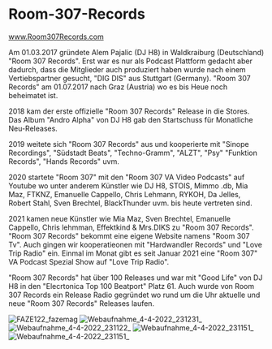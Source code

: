 # Room-307-Records
www.Room307Records.com

 

Am 01.03.2017 gründete Alem Pajalic (DJ H8) in Waldkraiburg (Deutschland) "Room 307 Records". Erst war es nur als Podcast Plattform gedacht aber dadurch, dass die Mitglieder auch produziert haben wurde nach einem Vertiebspartner gesucht, "DIG DIS" aus Stuttgart (Germany). "Room 307 Records" am 01.07.2017 nach Graz (Austria) wo es bis Heue noch beheimatet ist.

2018 kam der erste offizielle "Room 307 Records" Release in die Stores. Das Album "Andro Alpha" von DJ H8 gab den Startschuss für Monatliche Neu-Releases.

2019 weitete sich "Room 307 Records" aus und kooperierte mit "Sinope Recordings", "Südstadt Beats", "Techno-Gramm", "ALZT", "Psy" "Funktion Records", "Hands Records" uvm.

2020 startete "Room 307" mit den "Room 307 VA Video Podcasts" auf Youtube wo unter anderem Künstler wie DJ H8, STOIS, Mimmo .db, Mia Maz, FTKNZ, Emanuelle Cappello, Chris Lehmann, RYKOH, Da Jelles, Robert Stahl, Sven Brechtel, BlackThunder uvm. bis heute vertreten sind.

2021 kamen neue Künstler wie Mia Maz, Sven Brechtel, Emanuelle Cappello, Chris lehmman, Effektkind & Mrs.DIKS zu "Room 307 Records". "Room 307 Records" bekommt eine eigene Website namens "Room 307 Tv". Auch gingen wir kooperatieonen mit "Hardwandler Records" und "Love Trip Radio" ein. Einmal im Monat gibt es seit Januar 2021 eine "Room 307" VA Podcast Spezial Show auf "Love Trip Radio".

"Room 307 Records" hat über 100 Releases und war mit "Good Life" von DJ H8 in den "Elecrtonica Top 100 Beatport" Platz 61. Auch wurde von Room 307 Records ein Release Radio gegründet wo rund um die Uhr aktuelle und neue "Room 307 Records" Releases laufen.

![FAZE122_fazemag](https://user-images.githubusercontent.com/81182018/196064330-c5d367d7-caf1-4169-8183-3f77562ca45e.jpg)
![Webaufnahme_4-4-2022_231231_](https://user-images.githubusercontent.com/81182018/196064333-79fa9111-c21b-4a5c-a98f-f64b38198dc1.jpeg)
![Webaufnahme_4-4-2022_231122_](https://user-images.githubusercontent.com/81182018/196064331-40b8ead1-772a-46a5-bd87-9eba09d5388b.jpeg)
![Webaufnahme_4-4-2022_231151_](https://user-images.githubusercontent.com/81182018/196064332-367eb559-0193-43d5-a591-7f83f10e5227.jpeg)
![Webaufnahme_4-4-2022_231151_](https://user-images.githubusercontent.com/81182018/196064332-367eb559-0193-43d5-a591-7f83f10e5227.jpeg)

